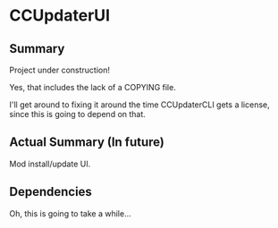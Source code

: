 # CCUpdaterUI

## Summary

Project under construction!

Yes, that includes the lack of a COPYING file.

I'll get around to fixing it around the time CCUpdaterCLI gets a license, since this is going to depend on that.

## Actual Summary (In future)

Mod install/update UI.

## Dependencies

Oh, this is going to take a while...
